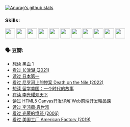 
[![Anurag's github stats](https://github-readme-stats.vercel.app/api?username=w940853815)](https://github.com/anuraghazra/github-readme-stats)

### Skills:

<code><img height="32" src="https://cdn.jsdelivr.net/npm/simple-icons@v5/icons/python.svg"></code>
<code><img height="32" src="https://cdn.jsdelivr.net/npm/simple-icons@v5/icons/javascript.svg"></code>
<code><img height="32" src="https://cdn.jsdelivr.net/npm/simple-icons@v5/icons/django.svg"></code>
<code><img height="32" src="https://cdn.jsdelivr.net/npm/simple-icons@v5/icons/flask.svg"></code>
<code><img height="32" src="https://cdn.jsdelivr.net/npm/simple-icons@v5/icons/vuetify.svg"></code>
<code><img height="32" src="https://cdn.jsdelivr.net/npm/simple-icons@v5/icons/git.svg"></code>
<code><img height="32" src="https://cdn.jsdelivr.net/npm/simple-icons@v5/icons/docker.svg"></code>
<code><img height="32" src="https://cdn.jsdelivr.net/npm/simple-icons@v5/icons/postgresql.svg"></code>
<code><img height="32" src="https://cdn.jsdelivr.net/npm/simple-icons@v5/icons/elasticsearch.svg"></code>
<code><img height="32" src="https://cdn.jsdelivr.net/npm/simple-icons@v5/icons/macos.svg"></code>
<code><img height="32" src="https://cdn.jsdelivr.net/npm/simple-icons@v5/icons/linux.svg"></code>

### 🗣 豆瓣:

<!-- DOUBAN-ACTIVITIES:START -->
- [想读 黑血 1](https://www.douban.com/people/136069238/status/3772430515/?_i=45546889)
- [看过 长津湖‎ (2021)](https://www.douban.com/people/136069238/status/3770847642/?_i=45546889)
- [读过 日本第一](https://www.douban.com/people/136069238/status/3770375760/?_i=45546889)
- [看过 尼罗河上的惨案 Death on the Nile‎ (2022)](https://www.douban.com/people/136069238/status/3769491950/?_i=45546889)
- [想读 留学美国：一个时代的故事](https://www.douban.com/people/136069238/status/3768550721/?_i=45546889)
- [在读 李光耀观天下](https://www.douban.com/people/136069238/status/3766041312/?_i=45546889)
- [读过 HTML5 Canvas开发详解 Web前端开发精品课](https://www.douban.com/people/136069238/status/3766040143/?_i=45546889)
- [读过 李鸿章·袁世凯](https://www.douban.com/people/136069238/status/3761877441/?_i=45546889)
- [看过 光荣的愤怒‎ (2006)](https://www.douban.com/people/136069238/status/3761756079/?_i=45546889)
- [看过 美国工厂 American Factory‎ (2019)](https://www.douban.com/people/136069238/status/3755217209/?_i=45546889)
<!-- DOUBAN-ACTIVITIES:END -->
<!--
**w940853815/w940853815** is a ✨ _special_ ✨ repository because its `README.md` (this file) appears on your GitHub profile.

Here are some ideas to get you started:

- 🔭 I’m currently working on ...
- 🌱 I’m currently learning ...
- 👯 I’m looking to collaborate on ...
- 🤔 I’m looking for help with ...
- 💬 Ask me about ...
- 📫 How to reach me: ...
- 😄 Pronouns: ...
- ⚡ Fun fact: ...
-->
